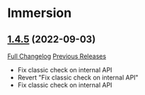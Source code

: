 # Immersion

## [1.4.5](https://github.com/seblindfors/Immersion/tree/1.4.5) (2022-09-03)
[Full Changelog](https://github.com/seblindfors/Immersion/compare/1.4.4...1.4.5) [Previous Releases](https://github.com/seblindfors/Immersion/releases)

- Fix classic check on internal API  
- Revert "Fix classic check on internal API"  
- Fix classic check on internal API  
